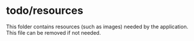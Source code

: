# todo/resources

This folder contains resources (such as images) needed by the application. This file can
be removed if not needed.
